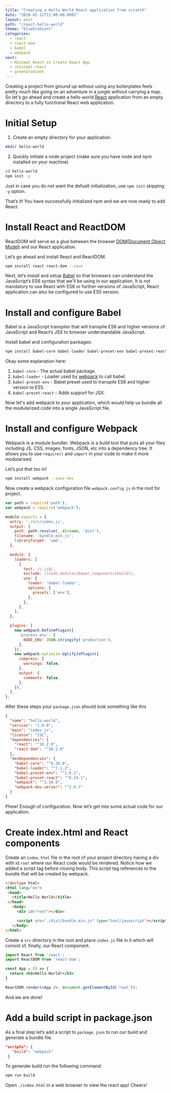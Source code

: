 ```yaml
---
title: "Creating a Hello World React application from scratch"
date: "2018-01-12T11:00:00.000Z"
layout: post
path: "/react-hello-world"
theme: "blueGradient"
categories:
  - react
  - react-dom
  - babel
  - webpack
next:
  - Minimal React vs Create React App
  - /minimal-react
  - greenGradient
---
```


Creating a project from ground up without using any boilerplates feels pretty much like going on an adventure in a jungle without carrying a map. So let's go ahead and create a hello world [React](https://reactjs.org) application from an empty directory to a fully functional React web application.

# Initial Setup

1. Create an empty directory for your application.
```bash
mkdir hello-world
```

2. Quickly initiate a node project (make sure you have node and npm installed on your machine)
```bash
cd hello-world
npm init -y
```
Just in case you do not want the defualt initialization, use `npm init` skipping `-y` option.

That’s it! You have successfully initialized npm and we are now ready to add React.

# Install React and ReactDOM

ReactDOM will serve as a glue between the browser [DOM(Document Object Model)](https://www.w3.org/TR/WD-DOM/introduction.html) and our React application.

Let’s go ahead and install React and ReactDOM.

```bash
npm install react react-dom --save
```
Next, let’s install and setup [Babel](https://babeljs.io) so that browsers can understand the JavaScript’s ES6 syntax that we'll be using in our application. It is not mandatory to use React with ES6 or further versions of JavaScript, React application can also be configured to use ES5 version.

# Install and configure Babel

Babel is a JavaScript transpiler that will transpile ES6 and higher versions of JavaScript and React’s JSX to browser understandable JavaScript.

Install babel and configuration packages:

```bash
npm install babel-core babel-loader babel-preset-env babel-preset-react --save-dev
```

Okay some explanation here:

1.  `babel-core` - The actual babel package.
2.  `babel-loader` - Loader used by [webpack](https://webpack.js.org) to call babel.
3.  `babel-preset-env` - Babel preset used to transpile ES6 and higher version to ES5.
4.  `babel-preset-react` - Adds support for JSX.

Now let's add webpack to your application, which would help us bundle all the modularized code into a single JavaScript file.

# Install and configure Webpack

Webpack is a module bundler. Webpack is a build tool that puts all your files including JS, CSS, images, fonts, JSON, etc into a dependency tree. It allows you to use `require()` and `import` in your code to make it more modularised.

Let’s put that too in!

```bash
npm install webpack --save-dev
```

Now create a webpack configuration file `webpack.config.js` in the root for project.

```js
var path = require('path');
var webpack = require('webpack');

module.exports = {
  entry: './src/index.js',
  output: {
    path: path.resolve(__dirname, 'dist'),
    filename: 'bundle.min.js',
    libraryTarget: 'umd',
  },

  module: {
    loaders: [
      {
        test: /\.js$/,
        exclude: /(node_modules|bower_components|build)/,
        use: {
          loader: 'babel-loader',
          options: {
            presets: ['env'],
          },
        },
      },
    ],
  },

  plugins: [
    new webpack.DefinePlugin({
      'process.env': {
        NODE_ENV: JSON.stringify('production'),
      },
    }),
    new webpack.optimize.UglifyJsPlugin({
      compress: {
        warnings: false,
      },
      output: {
        comments: false,
      },
    }),
  ],
};
```

After these steps your `package.json` should look something like this

```json
{
  "name": "hello-world",
  "version": "1.0.0",
  "main": "index.js",
  "license": "ISC",
  "dependencies": {
    "react": "^16.2.0",
    "react-dom": "^16.2.0"
  },
  "devDependencies": {
    "babel-core": "^6.26.0",
    "babel-loader": "^7.1.2",
    "babel-preset-env": "^1.6.1",
    "babel-preset-react": "^6.24.1",
    "webpack": "^3.10.0",
    "webpack-dev-server": "^2.9.7"
  }
}
```

Phew! Enough of configuration. Now let’s get into some actual code for our application.

# Create index.html and React components

Create an `index.html` file in the root of your project directory having a div with id `root` where our React code would be rendered.
Notice how we added a script tag before closing body. This script tag references to the bundle that will be created by webpack.

```html
<!doctype html>
<html lang="en">
 <head>
   <title>Hello World</title>
 </head>
   <body>
     <div id="root"></div>

     <script src="./dist/bundle.min.js" type="text/javascript"></script>
   </body>
</html>
```

Create a `src` directory in the root and place `index.js` file in it which will consist of, finally, our React component.

```jsx
import React from 'react';
import ReactDOM from 'react-dom';

const App = () => {
  return <h3>Hello World!</h3>
}

ReactDOM.render(<App />, document.getElementById('root'));
```

And we are done!

# Add a build script in package.json

As a final step let’s add a script to `package.json` to run our build and generate a bundle file.

```json
"scripts": {
   "build": "webpack"
 }
```

To generate build run the following command:

```bash
npm run build
```

Open `./index.html` in a web browser to view the react app! Cheers!
